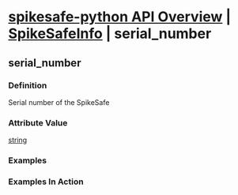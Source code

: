 # [spikesafe-python API Overview](/spikesafe_python_lib_docs/README.md) | [SpikeSafeInfo](/spikesafe_python_lib_docs/SpikeSafeInfo/README.md) | serial_number

## serial_number

### Definition
Serial number of the SpikeSafe

### Attribute Value
[string](https://docs.python.org/3/library/string.html)  

### Examples

### Examples In Action